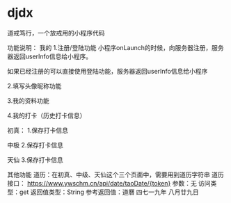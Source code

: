 # djdx
道戒笃行，一个放戒用的小程序代码

功能说明：
我的
1.注册/登陆功能
小程序onLaunch的时候，向服务器注册，服务器返回userInfo信息给小程序。

如果已经注册的可以直接使用登陆功能，服务器返回userInfo信息给小程序

2.填写头像昵称功能

3.我的资料功能

4.我的打卡（历史打卡信息）


初真：
1.保存打卡信息

中极
2.保存打卡信息

天仙
3.保存打卡信息

其他功能
道历：在初真、中级、天仙这个三个页面中，需要用到道历字符串
道历接口：
https://www.ywschm.cn/api/date/taoDate/{token}
参数：无
访问类型：get
返回值类型：String
参考返回值：道曆 四七一九年 八月廿九日




